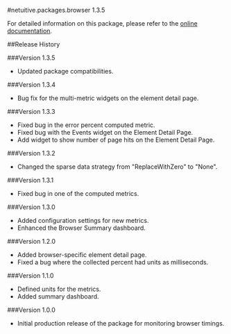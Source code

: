 #netuitive.packages.browser 1.3.5

For detailed information on this package, please refer to the [online documentation](https://help.app.netuitive.com/Content/Misc/Datasources/new_browser_datasource.htm).

##Release History

###Version 1.3.5

* Updated package compatibilities.

###Version 1.3.4

* Bug fix for the multi-metric widgets on the element detail page.

###Version 1.3.3

* Fixed bug in the error percent computed metric.
* Fixed bug with the Events widget on the Element Detail Page.
* Add widget to show number of page hits on the Element Detail Page.

###Version 1.3.2

* Changed the sparse data strategy from "ReplaceWithZero" to "None".

###Version 1.3.1

* Fixed bug in one of the computed metrics.

###Version 1.3.0

* Added configuration settings for new metrics.
* Enhanced the Browser Summary dashboard.

###Version 1.2.0

* Added browser-specific element detail page.
* Fixed a bug where the collected percent had units as milliseconds.

###Version 1.1.0

* Defined units for the metrics.
* Added summary dashboard.

###Version 1.0.0

* Initial production release of the package for monitoring browser timings.
